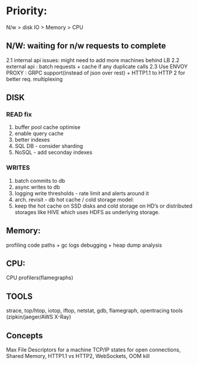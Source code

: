 # Priority: 
N/w > disk IO > Memory > CPU

## N/W: waiting for n/w requests to complete
2.1 internal api issues: might need to add more machines behind LB 
2.2 external api	   : batch requests + cache if any duplicate calls
2.3 Use ENVOY PROXY    : GRPC support(instead of json over rest) + HTTP1.1 to HTTP 2  for better req. multiplexing	

## DISK
### READ fix
1. buffer pool cache optimise
2. enable query cache 
3. better indexes
4. SQL DB - consider sharding 
5. NoSQL - add seconday indexes

### WRITES
1. batch commits to db
2. async writes to db
3. logging write thresholds - rate limit and alerts around it
4. arch. revisit - db hot cache / cold storage model:
5. keep the hot cache on SSD disks and cold storage on HD’s or distributed storages like HIVE which uses HDFS as underlying storage.

## Memory: 
profiling code paths +  gc logs debugging +  heap dump analysis

## CPU: 
CPU profilers(flamegraphs)

## TOOLS
strace, top/htop, iotop, iftop, netstat, gdb, flamegraph, opentracing tools (zipkin/jaeger/AWS X-Ray)

## Concepts
Max File Descriptors for a machine
TCP/IP states for open connections, 
Shared Memory, 
HTTP1.1 vs HTTP2, 
WebSockets, 
OOM kill	


